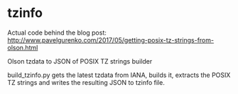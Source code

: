 # tzinfo
Actual code behind the blog post: http://www.pavelgurenko.com/2017/05/getting-posix-tz-strings-from-olson.html

Olson tzdata to JSON of POSIX TZ strings builder

build_tzinfo.py gets the latest tzdata from IANA, builds it, extracts the POSIX TZ strings and writes the resulting JSON to tzinfo file.
